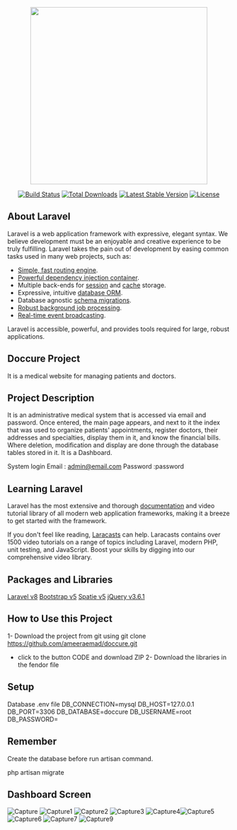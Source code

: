 <p align="center"><a href="https://laravel.com" target="_blank"><img src="https://raw.githubusercontent.com/laravel/art/master/logo-lockup/5%20SVG/2%20CMYK/1%20Full%20Color/laravel-logolockup-cmyk-red.svg" width="400"></a></p>

<p align="center">
<a href="https://travis-ci.org/laravel/framework"><img src="https://travis-ci.org/laravel/framework.svg" alt="Build Status"></a>
<a href="https://packagist.org/packages/laravel/framework"><img src="https://img.shields.io/packagist/dt/laravel/framework" alt="Total Downloads"></a>
<a href="https://packagist.org/packages/laravel/framework"><img src="https://img.shields.io/packagist/v/laravel/framework" alt="Latest Stable Version"></a>
<a href="https://packagist.org/packages/laravel/framework"><img src="https://img.shields.io/packagist/l/laravel/framework" alt="License"></a>
</p>

## About Laravel

Laravel is a web application framework with expressive, elegant syntax. We believe development must be an enjoyable and creative experience to be truly fulfilling. Laravel takes the pain out of development by easing common tasks used in many web projects, such as:

- [Simple, fast routing engine](https://laravel.com/docs/routing).
- [Powerful dependency injection container](https://laravel.com/docs/container).
- Multiple back-ends for [session](https://laravel.com/docs/session) and [cache](https://laravel.com/docs/cache) storage.
- Expressive, intuitive [database ORM](https://laravel.com/docs/eloquent).
- Database agnostic [schema migrations](https://laravel.com/docs/migrations).
- [Robust background job processing](https://laravel.com/docs/queues).
- [Real-time event broadcasting](https://laravel.com/docs/broadcasting).

Laravel is accessible, powerful, and provides tools required for large, robust applications.

## Doccure Project
It is a medical website for managing patients and doctors.

## Project Description 

It is an administrative medical system that is accessed via email and password. Once entered, the main page appears,
and next to it the index that was used to organize patients' appointments, register doctors, their addresses and specialties, display them in it, and know the financial bills. Where deletion, modification and display are done through the database tables stored in it.
It is a Dashboard.

System login
Email : admin@email.com
Password :password

## Learning Laravel

Laravel has the most extensive and thorough [documentation](https://laravel.com/docs) and video tutorial library of all modern web application frameworks, making it a breeze to get started with the framework.

If you don't feel like reading, [Laracasts](https://laracasts.com) can help. Laracasts contains over 1500 video tutorials on a range of topics including Laravel, modern PHP, unit testing, and JavaScript. Boost your skills by digging into our comprehensive video library.


## Packages and Libraries
[Laravel v8](https://laravel.com/docs/8.x/installation)
[Bootstrap v5](https://getbootstrap.com/)
[Spatie v5](https://spatie.be/docs/laravel-permission/v5/introduction)
[jQuery v3.6.1](https://jquery.com/)


##  How to Use this Project
 1- Download the project from git using git clone https://github.com/ameeraemad/doccure.git 
 - click to the button CODE and download ZIP
 2- Download the libraries in the fendor file
 
## Setup

Database 
.env file
DB_CONNECTION=mysql
DB_HOST=127.0.0.1
DB_PORT=3306
DB_DATABASE=doccure
DB_USERNAME=root
DB_PASSWORD=

## Remember
Create the database before run artisan command.

php artisan migrate


## Dashboard Screen
![Capture](https://user-images.githubusercontent.com/61087691/185756194-ed52ff56-7244-4e8e-b5a3-ddf91310f100.PNG)
![Capture1](https://user-images.githubusercontent.com/61087691/185756312-9c9e8595-91d0-43bb-83a6-56e98ea6715f.PNG)
![Capture2](https://user-images.githubusercontent.com/61087691/185756315-8f4af015-a8b0-45f9-9559-087a86eec7e9.PNG)
![Capture3](https://user-images.githubusercontent.com/61087691/185756317-7f27e85a-a8cd-4804-9e24-fc3dbdfe3209.PNG)
![Capture4](https://user-images.githubusercontent.com/61087691/185756322-fa73bf24-3227-4e1a-a71c-77ae177dd55b.PNG)![Capture5](https://user-images.githubusercontent.com/61087691/185757935-623d7aa5-9f75-4d7c-a293-c310c241395f.PNG)
![Capture6](https://user-images.githubusercontent.com/61087691/185757936-96170890-ea17-40e4-8bfe-aff9cd290535.PNG)
![Capture7](https://user-images.githubusercontent.com/61087691/185757937-e6ae516b-9f97-44cb-a0e4-051b0ca8c93c.PNG)
![Capture9](https://user-images.githubusercontent.com/61087691/185757939-c4eeb1e5-4dea-46ab-9224-c78e77e0392b.PNG)


